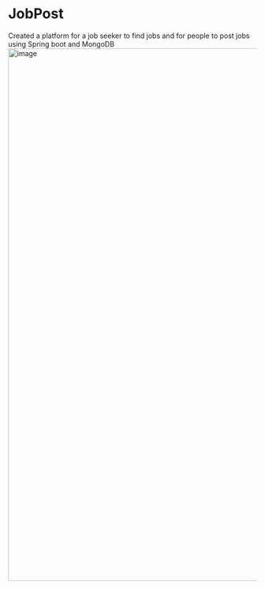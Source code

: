 # JobPost
Created a platform for a job seeker to find jobs and for people to post jobs using Spring boot and MongoDB 
<img width="1078" alt="image" src="https://user-images.githubusercontent.com/26047422/211236450-470ab087-0fe1-4994-b151-6b3e065465d7.png">
